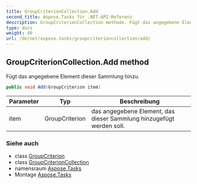 ```yaml
---
title: GroupCriterionCollection.Add
second_title: Aspose.Tasks für .NET-API-Referenz
description: GroupCriterionCollection methode. Fügt das angegebene Element dieser Sammlung hinzu.
type: docs
weight: 40
url: /de/net/aspose.tasks/groupcriterioncollection/add/
---
```

## GroupCriterionCollection.Add method

Fügt das angegebene Element dieser Sammlung hinzu.

```csharp
public void Add(GroupCriterion item)
```

| Parameter | Typ | Beschreibung |
| --- | --- | --- |
| item | GroupCriterion | das angegebene Element, das dieser Sammlung hinzugefügt werden soll. |

### Siehe auch

* class [GroupCriterion](../../groupcriterion/)
* class [GroupCriterionCollection](../)
* namensraum [Aspose.Tasks](../../groupcriterioncollection/)
* Montage [Aspose.Tasks](../../../)


